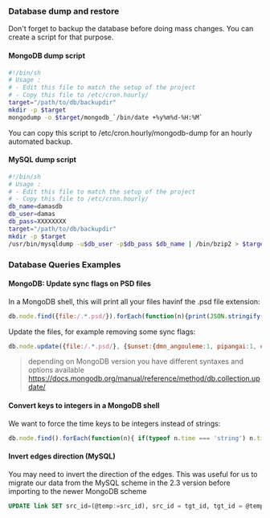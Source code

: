 ### Database dump and restore
Don't forget to backup the database before doing mass changes. You can create a script for that purpose.

#### MongoDB dump script
```sh
#!/bin/sh
# Usage :
# - Edit this file to match the setup of the project
# - Copy this file to /etc/cron.hourly/
target="/path/to/db/backupdir"
mkdir -p $target
mongodump -o $target/mongodb_`/bin/date +%y%m%d-%H:%M`
```
You can copy this script to /etc/cron.hourly/mongodb-dump for an hourly automated backup.

#### MySQL dump script
```sh
#!/bin/sh
# Usage :
# - Edit this file to match the setup of the project
# - Copy this file to /etc/cron.hourly/
db_name=damasdb
db_user=damas
db_pass=XXXXXXXX
target="/path/to/db/backupdir"
mkdir -p $target
/usr/bin/mysqldump -u$db_user -p$db_pass $db_name | /bin/bzip2 > $target/${db_name}_`/bin/date +%y%m%d-%H:%M`.sql.bz2
```


### Database Queries Examples

#### MongoDB: Update sync flags on PSD files
In a MongoDB shell, this will print all your files havinf the .psd file extension:
```js
db.node.find({file:/.*.psd/}).forEach(function(n){print(JSON.stringify(n))})
```
Update the files, for example removing some sync flags:
```js
db.node.update({file:/.*.psd/}, {$unset:{dmn_angouleme:1, pipangai:1, dream_wall:1}}, {multi:true})
```
> depending on MongoDB version you have different syntaxes and options available
https://docs.mongodb.org/manual/reference/method/db.collection.update/


#### Convert keys to integers in a MongoDB shell
We want to force the time keys to be integers instead of strings:
```js
db.node.find().forEach(function(n){ if(typeof n.time === 'string') n.time = new NumberInt(n.time); db.node.save(n)})
```


#### Invert edges direction (MySQL)
You may need to invert the direction of the edges. This was useful for us to migrate our data from the MySQL scheme in the 2.3 version before importing to the newer MongoDB scheme 
```SQL
UPDATE link SET src_id=(@temp:=src_id), src_id = tgt_id, tgt_id = @temp;
```

